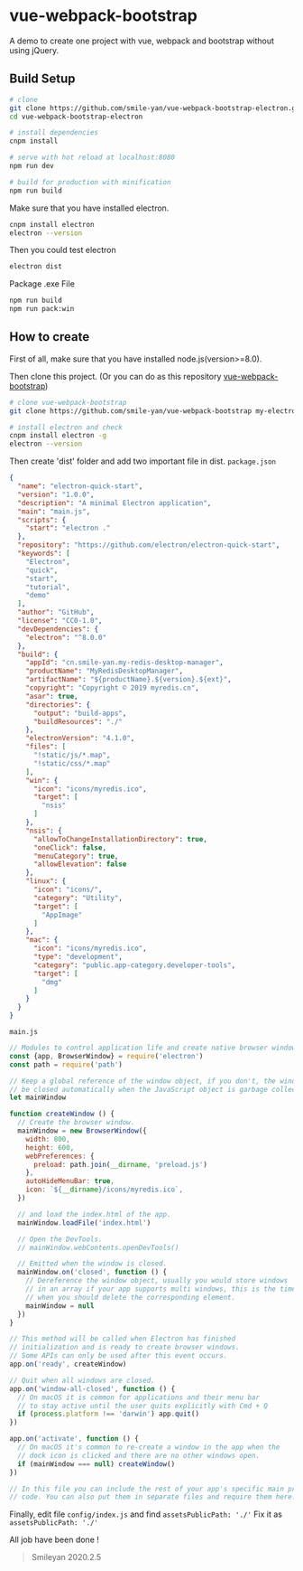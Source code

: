 # vue-webpack-bootstrap

A demo to create one project with vue, webpack and bootstrap without using jQuery.

## Build Setup

``` bash
# clone 
git clone https://github.com/smile-yan/vue-webpack-bootstrap-electron.git
cd vue-webpack-bootstrap-electron

# install dependencies
cnpm install

# serve with hot reload at localhost:8080
npm run dev

# build for production with minification
npm run build
```

Make sure that you have installed electron.
```bash
cnpm install electron 
electron --version
```

Then you could test electron
```bash
electron dist
```

Package .exe File
```bash
npm run build
npm run pack:win
```

## How to create 
First of all, make sure that you have installed node.js(version>=8.0).

Then clone this project. (Or you can do as this repository [vue-webpack-bootstrap](https://github.com/smile-yan/vue-webpack-bootstrap))

```bash
# clone vue-webpack-bootstrap
git clone https://github.com/smile-yan/vue-webpack-bootstrap my-electron-project

# install electron and check
cnpm install electron -g
electron --version
```

Then create 'dist' folder and add two important file in dist.
`package.json` 
```json
{
  "name": "electron-quick-start",
  "version": "1.0.0",
  "description": "A minimal Electron application",
  "main": "main.js",
  "scripts": {
    "start": "electron ."
  },
  "repository": "https://github.com/electron/electron-quick-start",
  "keywords": [
    "Electron",
    "quick",
    "start",
    "tutorial",
    "demo"
  ],
  "author": "GitHub",
  "license": "CC0-1.0",
  "devDependencies": {
    "electron": "^8.0.0"
  },
  "build": {
    "appId": "cn.smile-yan.my-redis-desktop-manager",
    "productName": "MyRedisDesktopManager",
    "artifactName": "${productName}.${version}.${ext}",
    "copyright": "Copyright © 2019 myredis.cn",
    "asar": true,
    "directories": {
      "output": "build-apps",
      "buildResources": "./"
    },
    "electronVersion": "4.1.0",
    "files": [
      "!static/js/*.map",
      "!static/css/*.map"
    ],
    "win": {
      "icon": "icons/myredis.ico",
      "target": [
        "nsis"
      ]
    },
    "nsis": {
      "allowToChangeInstallationDirectory": true,
      "oneClick": false,
      "menuCategory": true,
      "allowElevation": false
    },
    "linux": {
      "icon": "icons/",
      "category": "Utility",
      "target": [
        "AppImage"
      ]
    },
    "mac": {
      "icon": "icons/myredis.ico",
      "type": "development",
      "category": "public.app-category.developer-tools",
      "target": [
        "dmg"
      ]
    }
  }
}
```

`main.js`
```javascript
// Modules to control application life and create native browser window
const {app, BrowserWindow} = require('electron')
const path = require('path')

// Keep a global reference of the window object, if you don't, the window will
// be closed automatically when the JavaScript object is garbage collected.
let mainWindow

function createWindow () {
  // Create the browser window.
  mainWindow = new BrowserWindow({
    width: 800,
    height: 600,
    webPreferences: {
      preload: path.join(__dirname, 'preload.js')
    },
    autoHideMenuBar: true,
    icon: `${__dirname}/icons/myredis.ico`,
  })

  // and load the index.html of the app.
  mainWindow.loadFile('index.html')

  // Open the DevTools.
  // mainWindow.webContents.openDevTools()

  // Emitted when the window is closed.
  mainWindow.on('closed', function () {
    // Dereference the window object, usually you would store windows
    // in an array if your app supports multi windows, this is the time
    // when you should delete the corresponding element.
    mainWindow = null
  })
}

// This method will be called when Electron has finished
// initialization and is ready to create browser windows.
// Some APIs can only be used after this event occurs.
app.on('ready', createWindow)

// Quit when all windows are closed.
app.on('window-all-closed', function () {
  // On macOS it is common for applications and their menu bar
  // to stay active until the user quits explicitly with Cmd + Q
  if (process.platform !== 'darwin') app.quit()
})

app.on('activate', function () {
  // On macOS it's common to re-create a window in the app when the
  // dock icon is clicked and there are no other windows open.
  if (mainWindow === null) createWindow()
})

// In this file you can include the rest of your app's specific main process
// code. You can also put them in separate files and require them here.
```

Finally, edit file `config/index.js` and find `assetsPublicPath: './'` 
Fix it as `assetsPublicPath: './'`

All job have been done !

> Smileyan
> 2020.2.5
